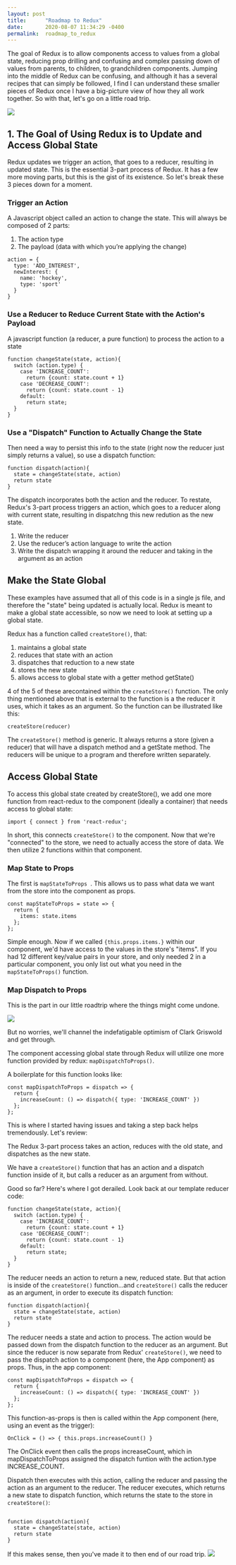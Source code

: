 ```yaml
---
layout: post
title:      "Roadmap to Redux"
date:       2020-08-07 11:34:29 -0400
permalink:  roadmap_to_redux
---
```




The goal of Redux is to allow components access to values from a global state, reducing prop drilling and confusing and complex passing down of values from parents, to children, to grandchildren components. Jumping into the middle of Redux can be confusing, and although it has a several recipes that can simply be followed, I find I can understand these smaller pieces of Redux once I have a big-picture view of how they all work together. So with that, let's go on a little road trip.

![](https://i.imgur.com/wzLtSHf.gif)

## 1. The Goal of Using Redux is to Update and Access Global State

Redux updates we trigger an action, that goes to a reducer, resulting in updated state. This is the essential 3-part process of Redux. It has a few more moving parts, but this is the gist of its existence. So let's break these 3 pieces down for a moment.

### Trigger an Action

A Javascript object called an action to change the state. This will always be composed of 2 parts:

1. The action type
2. The payload (data with which you’re applying the change)


```
action = {
  type: 'ADD_INTEREST',
  newInterest: {
    name: 'hockey',
    type: 'sport'
  }
}
```

### Use a Reducer to Reduce Current State with the Action's Payload
A javascript function (a reducer, a pure function) to process the action to a state

```
function changeState(state, action){      
  switch (action.type) {
    case 'INCREASE_COUNT':
      return {count: state.count + 1}
    case 'DECREASE_COUNT':
      return {count: state.count - 1}
    default:
      return state;
  }
}
```


### Use a "Dispatch" Function to Actually Change the State

Then need a way to persist this info to the state (right now the reducer just simply returns a value), so use a dispatch function:

```
function dispatch(action){
  state = changeState(state, action)
  return state
}

```

The dispatch incorporates both the action and the reducer.
To restate, Redux's 3-part process triggers an action, which goes to a reducer along with current state, resulting in dispatchng this new redution as the new state.


1. Write the reducer
2. Use the reducer’s action language to write the action
3. Write the dispatch wrapping it around the reducer and taking in the argument as an action

## Make the State Global
These examples have assumed that all of this code is in a single js file, and therefore the "state" being updated is actually local. Redux is meant to make a global state accessible, so now we need to look at setting up a global state.

Redux has a function called `createStore()`, that:
1. maintains a global state
2. reduces that state with an action
3. dispatches that reduction to a new state
4. stores the new state
5. allows access to global state with a getter method getState()

4 of the 5 of these arecontained within the `createStore()` function. The only thing mentioned above that is external to the function is a the reducer it uses, which it takes as an argument. So the function can be illustrated like this:

 `createStore(reducer)` 
 
The  `createStore()` method is generic. It always returns a store (given a reducer) that will have a dispatch method and a getState method. The reducers will be unique to a program and therefore written separately.

## Access Global State

To access this global state created by createStore(), we add one more function from react-redux to the component (ideally a container) that needs access to global state:

`import { connect } from 'react-redux';`

In short, this connects `createStore()` to the component. Now that we're "connected" to the store, we need to actually access the store of data. We then utilize 2 functions within that component.

### Map State to Props

The first is `mapStateToProps `. This allows us to pass what data we want from the store into the component as props.

```
const mapStateToProps = state => {
  return {
    items: state.items
  };
};

```

Simple enough. Now if we called `{this.props.items.}` within our component, we'd have access to the values in the store's "items". If you had 12 different key/value pairs in your store, and only needed 2 in a particular component, you only list out what you need in the `mapStateToProps()` function.


### Map Dispatch to Props 

This is the part in our little roadtrip where the things might come undone.

![](https://i.imgur.com/URjbOYR.gif)

But no worries, we'll channel the indefatigable optimism of Clark Griswold and get through.

The component accessing global state through Redux will utilize one more function provided by redux: `mapDispatchToProps()`.

A boilerplate for this function looks like: 

```
const mapDispatchToProps = dispatch => {
  return {
    increaseCount: () => dispatch({ type: 'INCREASE_COUNT' })
  };
};
```

This is where I started having issues and taking a step back helps tremendously. Let's review:

The Redux 3-part process takes an action, reduces with the old state, and dispatches as the new state.

We have a `createStore()` function that has an action and a dispatch function inside of it, but calls a reducer as an argument from without.

Good so far? Here's where I got derailed. Look back at our template reducer code:

```
function changeState(state, action){      
  switch (action.type) {
    case 'INCREASE_COUNT':
      return {count: state.count + 1}
    case 'DECREASE_COUNT':
      return {count: state.count - 1}
    default:
      return state;
  }
}
```

The reducer needs an action to return a new, reduced state. But that action is inside of the `createStore()` function...and `createStore()` calls the reducer as an argument, in order to execute its dispatch function:

```
function dispatch(action){
  state = changeState(state, action)
  return state
}

```

The reducer needs a state and action to process. The action would be passed down from the dispatch function to the reducer as an argument. But since the reducer is now separate from Redux' `createStore()`, we need to pass the dispatch action to a component (here, the App component) as props. Thus, in the app component:


```
const mapDispatchToProps = dispatch => {
  return {
    increaseCount: () => dispatch({ type: 'INCREASE_COUNT' })
  };
};
```

This function-as-props is then is called within the App component (here, using an event as the trigger):

`OnClick = () => { this.props.increaseCount() }`

The OnClick event then calls the props increaseCount, which in mapDispatchToProps assigned the dispatch funtion with the action.type  INCREASE_COUNT.

Dispatch then executes with this action, calling the reducer and passing the action as an argument to the reducer. The reducer executes, which returns a new state to dispatch function, which returns the state to the store in  `createStore()`:
```

function dispatch(action){
  state = changeState(state, action)
  return state
}
```

If this makes sense, then you've made it to then end of our road trip.
![](https://i.imgur.com/xXqSNQj.gif)

